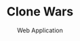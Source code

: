 ---
layout: project
title: Clone Wars
subtitle: Web Application
image: CW-Chronos-03.png
image_banner: CW-Chronos-03.png
external_url: http://chronoclones.xyz
role: Design and Develop
tech: JS (Node, ES6), HTML (Pug), AWS
description: I wanted to build an application that provided a way to track watching Star Wars the Clone Wars in chronological order - as opposed to broadcast order. It's a Node application built with express and passport.
published: true
---